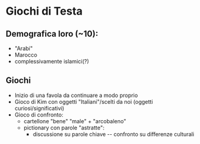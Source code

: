 # Giochi di Testa

## Demografica loro (~10): 
- "Arabi"
- Marocco
- complessivamente islamici(?)

## Giochi
- Inizio di una favola da continuare a modo proprio
- Gioco di Kim con oggetti "Italiani"/scelti da noi (oggetti curiosi/significativi)
- Gioco di confronto:
  - cartellone "bene" "male" + "arcobaleno"
  - pictionary con parole "astratte":
    - discussione su parole chiave -- confronto su differenze culturali
